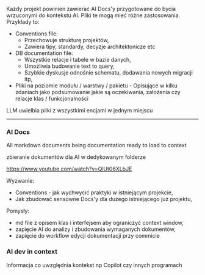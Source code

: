 
Każdy projekt powinien zawierać AI Docs'y przygotowane do bycia wrzuconymi do kontekstu AI. Pliki te mogą mieć różne zastosowania. Przykłady to:
- Conventions file:
	- Przechowuje strukturę projektów,
	- Zawiera tipy, standardy, decyzje architektonicze etc
- DB documentation file:
	- Wszystkie relacje i tabele w bazie danych,
	- Umożliwia budowanie text to query,
	- Szybkie dyskusje odnośnie schematu, dodawania nowych migracji itp,
- Pliki na poziomie modułu / warstwy / pakietu - Opisujące w kilku zdaniach jako podsumowanie jakie są oczekiwania, założenia czy relacje klas / funkcjonalności

LLM uwielbia pliki z wszystkimi encjami w jednym miejscu

----
### AI Docs

All markdown documents being documentation ready to  load to context

zbieranie dokumentów dla AI w dedykowanym folderze

https://www.youtube.com/watch?v=QlUt06XLbJE


Wyzwanie:
- Conventions - jak wychwycić praktyki w istniejącym projekcie,
- Jak zbudować sensowne Docs'y dla dużego istniejącego już projektu,

Pomysły:
- md file z opisem klas i interfejsem aby ograniczyć context window,
- zapięcie AI do analizy i zbudowania wymaganych dokumentów,
- zapięcie do workflow edycji dokumentacji przy commicie




### AI dev in context
Informacja co uwzględnia kontekst np Copilot czy innych programach


